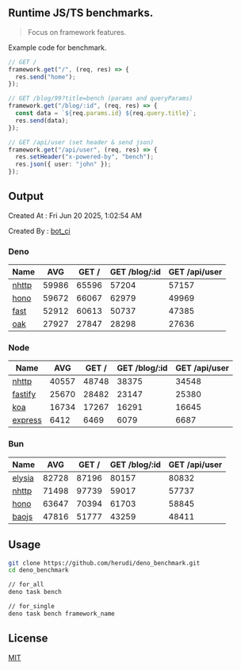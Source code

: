 ## Runtime JS/TS benchmarks.

> Focus on framework features.

Example code for benchmark.
```ts
// GET /
framework.get("/", (req, res) => {
  res.send("home");
});

// GET /blog/99?title=bench (params and queryParams)
framework.get("/blog/:id", (req, res) => {
  const data = `${req.params.id} ${req.query.title}`;
  res.send(data);
});

// GET /api/user (set header & send json)
framework.get("/api/user", (req, res) => {
  res.setHeader("x-powered-by", "bench");
  res.json({ user: "john" });
});
```

## Output
Created At : Fri Jun 20 2025, 1:02:54 AM

Created By : [bot_ci](https://github.com/herudi/deno_benchmarks/commits?author=github-actions%5Bbot%5D)


### Deno
|Name|AVG|GET /|GET /blog/:id|GET /api/user|
|----|----|----|----|----|
|[nhttp](https://github.com/nhttp/nhttp)|59986|65596|57204|57157|
|[hono](https://github.com/honojs/hono)|59672|66067|62979|49969|
|[fast](https://github.com/danteissaias/fast)|52912|60613|50737|47385|
|[oak](https://github.com/oakserver/oak)|27927|27847|28298|27636|
  


### Node
|Name|AVG|GET /|GET /blog/:id|GET /api/user|
|----|----|----|----|----|
|[nhttp](https://github.com/nhttp/nhttp)|40557|48748|38375|34548|
|[fastify](https://github.com/fastify/fastify)|25670|28482|23147|25380|
|[koa](https://github.com/koajs/koa)|16734|17267|16291|16645|
|[express](https://github.com/expressjs/express)|6412|6469|6079|6687|
  


### Bun
|Name|AVG|GET /|GET /blog/:id|GET /api/user|
|----|----|----|----|----|
|[elysia](https://github.com/elysiajs/elysia)|82728|87196|80157|80832|
|[nhttp](https://github.com/nhttp/nhttp)|71498|97739|59017|57737|
|[hono](https://github.com/honojs/hono)|63647|70394|61703|58845|
|[baojs](https://github.com/mattreid1/baojs)|47816|51777|43259|48411|
  



## Usage

```bash
git clone https://github.com/herudi/deno_benchmark.git
cd deno_benchmark

// for_all
deno task bench

// for_single
deno task bench framework_name
```

## License

[MIT](LICENSE)

